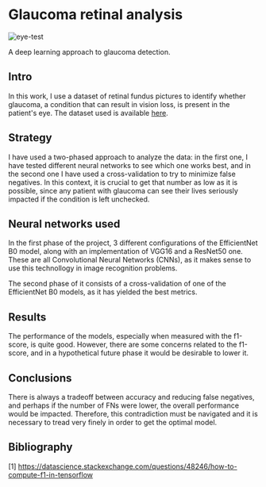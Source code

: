 # Glaucoma retinal analysis

![eye-test](https://user-images.githubusercontent.com/81832365/211692403-e8f9ce9b-5b55-485f-8c6d-938da231ef97.jpg)


A deep learning approach to glaucoma detection.

## Intro

In this work, I use a dataset of retinal fundus pictures to identify whether glaucoma, a condition that can result in vision loss, is present in the patient's eye. The dataset used is available [here](https://www.kaggle.com/datasets/jordidelatorreuoc/practica-dl-uoc-2022).

## Strategy

I have used a two-phased approach to analyze the data: in the first one, I have tested different neural networks to see which one works best, and in the second one I have used a cross-validation to try to minimize false negatives. In this context, it is crucial to get that number as low as it is possible, since any patient with glaucoma can see their lives seriously impacted if the condition is left unchecked. 

## Neural networks used

In the first phase of the project, 3 different configurations of the EfficientNet B0 model, along with an implementation of VGG16 and a ResNet50 one. These are all Convolutional Neural Networks (CNNs), as it makes sense to use this technollogy in image recognition problems.

The second phase of it consists of a cross-validation of one of the EfficientNet B0 models, as it has yielded the best metrics. 

## Results

The performance of the models, especially when measured with the f1-score, is quite good. However, there are some concerns related to the f1-score, and in a hypothetical future phase it would be desirable to lower it.

## Conclusions

There is always a tradeoff between accuracy and reducing false negatives, and perhaps if the number of FNs were lower, the overall performance would be impacted. Therefore, this contradiction must be navigated and it is necessary to tread very finely in order to get the optimal model. 


## Bibliography
[1] https://datascience.stackexchange.com/questions/48246/how-to-compute-f1-in-tensorflow
